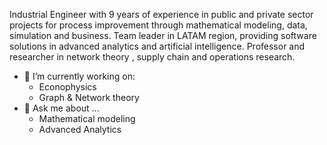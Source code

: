 
Industrial Engineer with 9 years of experience in public and private sector projects for process improvement through mathematical modeling, data, simulation and business. Team leader in LATAM region, providing software solutions in advanced analytics and artificial intelligence. Professor and researcher in network theory , supply chain and operations research.

- 🔭 I’m currently working on:
  - Econophysics
  - Graph & Network theory
- 💬 Ask me about ...
  - Mathematical modeling
  - Advanced Analytics
<!--
**dafmedinama/dafmedinama** is a ✨ _special_ ✨ repository because its `README.md` (this file) appears on your GitHub profile.

An Industrial engineer focused on processes improvement in organizations through mathematical, data, statistical, simulation, and business modeling. Professional experience with projects for the public-private sector in the last 8 years, leading teams to provide solutions through advanced analytics software applications (decision support systems, machine learning boards, forecasting, and so on). 

- 🔭 I’m currently working on:
  - Econophysics
  - Graph & Network theory
- 💬 Ask me about ...
  - Mathematical modeling
  - Advanced Analytics

